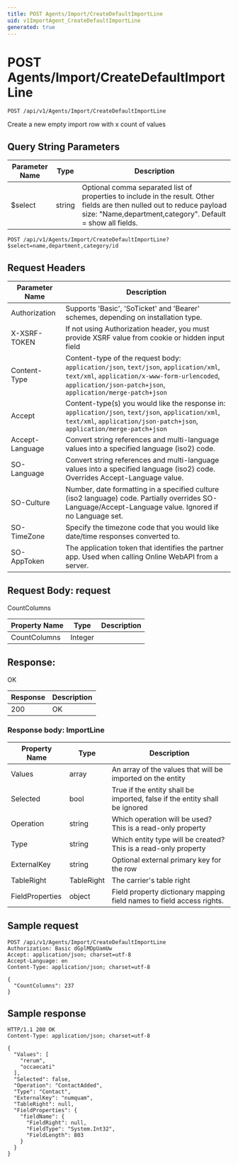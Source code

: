 ```yaml
---
title: POST Agents/Import/CreateDefaultImportLine
uid: v1ImportAgent_CreateDefaultImportLine
generated: true
---
```


# POST Agents/Import/CreateDefaultImportLine

```http
POST /api/v1/Agents/Import/CreateDefaultImportLine
```

Create a new empty import row with x count of values







## Query String Parameters

| Parameter Name | Type |  Description |
|----------------|------|--------------|
| $select | string |  Optional comma separated list of properties to include in the result. Other fields are then nulled out to reduce payload size: "Name,department,category". Default = show all fields. |

```http
POST /api/v1/Agents/Import/CreateDefaultImportLine?$select=name,department,category/id
```


## Request Headers

| Parameter Name | Description |
|----------------|-------------|
| Authorization  | Supports 'Basic', 'SoTicket' and 'Bearer' schemes, depending on installation type. |
| X-XSRF-TOKEN   | If not using Authorization header, you must provide XSRF value from cookie or hidden input field |
| Content-Type | Content-type of the request body: `application/json`, `text/json`, `application/xml`, `text/xml`, `application/x-www-form-urlencoded`, `application/json-patch+json`, `application/merge-patch+json` |
| Accept         | Content-type(s) you would like the response in: `application/json`, `text/json`, `application/xml`, `text/xml`, `application/json-patch+json`, `application/merge-patch+json` |
| Accept-Language | Convert string references and multi-language values into a specified language (iso2) code. |
| SO-Language | Convert string references and multi-language values into a specified language (iso2) code. Overrides Accept-Language value. |
| SO-Culture | Number, date formatting in a specified culture (iso2 language) code. Partially overrides SO-Language/Accept-Language value. Ignored if no Language set. |
| SO-TimeZone | Specify the timezone code that you would like date/time responses converted to. |
| SO-AppToken | The application token that identifies the partner app. Used when calling Online WebAPI from a server. |

## Request Body: request 

CountColumns 

| Property Name | Type |  Description |
|----------------|------|--------------|
| CountColumns | Integer |  |

## Response:

OK

| Response | Description |
|----------------|-------------|
| 200 | OK |

### Response body: ImportLine

| Property Name | Type |  Description |
|----------------|------|--------------|
| Values | array | An array of the values that will be imported on the entity |
| Selected | bool | True if the entity shall be imported, false if the entity shall be ignored |
| Operation | string | Which operation will be used? This is a read-only property |
| Type | string | Which entity type will be created? This is a read-only property |
| ExternalKey | string | Optional external primary key for the row |
| TableRight | TableRight | The carrier's table right |
| FieldProperties | object | Field property dictionary mapping field names to field access rights. |

## Sample request

```http!
POST /api/v1/Agents/Import/CreateDefaultImportLine
Authorization: Basic dGplMDpUamUw
Accept: application/json; charset=utf-8
Accept-Language: en
Content-Type: application/json; charset=utf-8

{
  "CountColumns": 237
}
```

## Sample response

```http_
HTTP/1.1 200 OK
Content-Type: application/json; charset=utf-8

{
  "Values": [
    "rerum",
    "occaecati"
  ],
  "Selected": false,
  "Operation": "ContactAdded",
  "Type": "Contact",
  "ExternalKey": "numquam",
  "TableRight": null,
  "FieldProperties": {
    "fieldName": {
      "FieldRight": null,
      "FieldType": "System.Int32",
      "FieldLength": 803
    }
  }
}
```